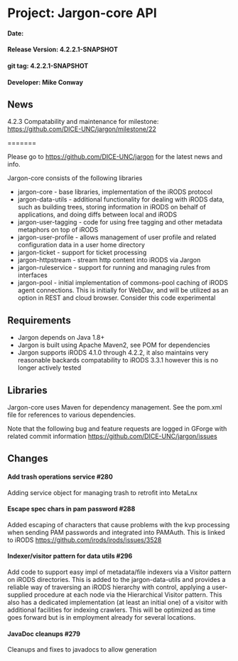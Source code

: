
# Project: Jargon-core API
#### Date:  
#### Release Version: 4.2.2.1-SNAPSHOT
#### git tag: 4.2.2.1-SNAPSHOT
#### Developer: Mike Conway

## News

4.2.3 Compatability and maintenance
for milestone: https://github.com/DICE-UNC/jargon/milestone/22

=======

Please go to https://github.com/DICE-UNC/jargon for the latest news and info.

Jargon-core consists of the following libraries

* jargon-core - base libraries, implementation of the iRODS protocol
* jargon-data-utils - additional functionality for dealing with iRODS data, such as building trees, storing information in iRODS on behalf of applications, and doing diffs between local and iRODS
* jargon-user-tagging - code for using free tagging and other metadata metaphors on top of iRODS
* jargon-user-profile - allows management of user profile and related configuration data in a user home directory
* jargon-ticket - support for ticket processing
* jargon-httpstream - stream http content into iRODS via Jargon
* jargon-ruleservice - support for running and managing rules from interfaces
* jargon-pool - initial implementation of commons-pool caching of iRODS agent connections.  This is initially for WebDav, and will be utilized as an option in REST and cloud browser.  Consider this code experimental

## Requirements

* Jargon depends on Java 1.8+
* Jargon is built using Apache Maven2, see POM for dependencies
* Jargon supports iRODS 4.1.0 through 4.2.2, it also maintains very reasonable backards compatability to iRODS 3.3.1 however this is no longer actively tested

## Libraries

Jargon-core uses Maven for dependency management.  See the pom.xml file for references to various dependencies.

Note that the following bug and feature requests are logged in GForge with related commit information https://github.com/DICE-UNC/jargon/issues

## Changes

#### Add trash operations service #280

Adding service object for managing trash to retrofit into MetaLnx

#### Escape spec chars in pam password #288

Added escaping of characters that cause problems with the kvp processing when sending PAM passwords and integrated into PAMAuth. This is linked to iRODS https://github.com/irods/irods/issues/3528

#### Indexer/visitor pattern for data utils #296

Add code to support easy impl of metadata/file indexers via a Visitor pattern on iRODS directories. This is added to the jargon-data-utils and 
provides a reliable way of traversing an iRODS hierarchy with control, applying a user-supplied procedure at each node via the Hierarchical Visitor pattern. This also has a dedicated implementation (at least an initial one) of a visitor with additional facilities for indexing crawlers. This will be optimized as time goes forward but is in employment already for several locations.

#### JavaDoc cleanups #279

Cleanups and fixes to javadocs to allow generation


